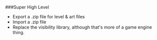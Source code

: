 ###Super High Level

- Export a .zip file for level & art files
- Import a .zip file
- Replace the visibility library, although that's more of a game engine thing.